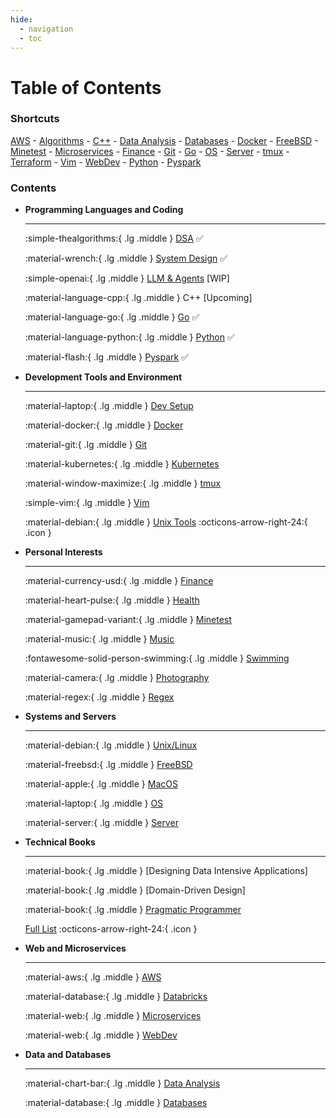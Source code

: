 ```yaml
---
hide:
  - navigation
  - toc
---
```


# Table of Contents

### Shortcuts

[AWS](aws/index.md) - [Algorithms](algo/index.md)  - [C++](cpp/index.md) - [Data Analysis](dataanalysis/index.md) - [Databases](databases/index.md) - [Docker](docker/index.md) - [FreeBSD](freebsd/index.md) - [Minetest](mt/index.md) - [Microservices](microservices/index.md) - [Finance](fin/index.md) - [Git](git/index.md) - [Go](go/index.md) - [OS](os/index.md) - [Server](server/index.md) - [tmux](tmux/index.md) - [Terraform](terraform/index.md) - [Vim](vim/index.md) - [WebDev](webdev/index.md) - [Python](python/index.md) - [Pyspark](pyspark/index.md)

### Contents

<div class="grid cards" markdown>

- __Programming Languages and Coding__

  ---

  :simple-thealgorithms:{ .lg .middle } [DSA](dsa/index.md) ✅

  :material-wrench:{ .lg .middle } [System Design](sd/index.md) ✅

  :simple-openai:{ .lg .middle } [LLM & Agents](llm/index.md) [WIP]

  :material-language-cpp:{ .lg .middle } C++ [Upcoming]

  :material-language-go:{ .lg .middle }  [Go](go/index.md) ✅

  :material-language-python:{ .lg .middle }  [Python](python/index.md) ✅

  :material-flash:{ .lg .middle }  [Pyspark](pyspark/index.md) ✅

- __Development Tools and Environment__

  ---

  

  :material-laptop:{ .lg .middle } [Dev Setup](dev_setup/index.md)

  :material-docker:{ .lg .middle } [Docker](docker/index.md)

  :material-git:{ .lg .middle } [Git](git/index.md)

  :material-kubernetes:{ .lg .middle } [Kubernetes](kubernetes/index.md)

  :material-window-maximize:{ .lg .middle } [tmux](tmux/index.md)

  :simple-vim:{ .lg .middle } [Vim](vim/index.md)

  :material-debian:{ .lg .middle } [Unix Tools](unix/index.md) :octicons-arrow-right-24:{ .icon }

-   __Personal Interests__

    ---

    :material-currency-usd:{ .lg .middle } [Finance](fin/index.md)

    :material-heart-pulse:{ .lg .middle } [Health](health/index.md)

    :material-gamepad-variant:{ .lg .middle } [Minetest](mt/index.md)

    :material-music:{ .lg .middle } [Music](music/index.md)

    :fontawesome-solid-person-swimming:{ .lg .middle } [Swimming](swimming/index.md)

    :material-camera:{ .lg .middle } [Photography](photography/index.md)

    :material-regex:{ .lg .middle } [Regex](regex/index.md)

-   __Systems and Servers__

    ---

    :material-debian:{ .lg .middle } [Unix/Linux](linux/index.md)
    
    :material-freebsd:{ .lg .middle } [FreeBSD](freebsd/index.md)	    
    
    :material-apple:{ .lg .middle } [MacOS](macos/index.md)

    :material-laptop:{ .lg .middle } [OS](os/index.md)

    :material-server:{ .lg .middle } [Server](server/index.md)

- __Technical Books__

  ---

  :material-book:{ .lg .middle } [Designing Data Intensive Applications]
  
  :material-book:{ .lg .middle } [Domain-Driven Design]

  :material-book:{ .lg .middle } [Pragmatic Programmer](https://media.minetest.in/the_pragmatic_programmer_notes.pdf)
  
  [Full List](books/index.md) :octicons-arrow-right-24:{ .icon }

- __Web and Microservices__

  ---

  :material-aws:{ .lg .middle } [AWS](aws/index.md)

  :material-database:{ .lg .middle } [Databricks](databricks/index.md)

  :material-web:{ .lg .middle } [Microservices](microservices/index.md)
  
  :material-web:{ .lg .middle } [WebDev](webdev/index.md)
  
- __Data and Databases__

  ---

  :material-chart-bar:{ .lg .middle } [Data Analysis](dataanalysis/index.md)

  :material-database:{ .lg .middle } [Databases](databases/index.md)

</div>
